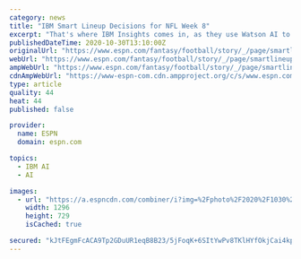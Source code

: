 ```yaml
---
category: news
title: "IBM Smart Lineup Decisions for NFL Week 8"
excerpt: "That's where IBM Insights comes in, as they use Watson AI to break down all of the content you're consuming and then some. And by \"some\", I mean every inch of the interwebs. Below are the ..."
publishedDateTime: 2020-10-30T13:10:00Z
originalUrl: "https://www.espn.com/fantasy/football/story/_/page/smartlineup201030/ibm-smart-lineup-decisions-nfl-week-8"
webUrl: "https://www.espn.com/fantasy/football/story/_/page/smartlineup201030/ibm-smart-lineup-decisions-nfl-week-8"
ampWebUrl: "https://www.espn.com/fantasy/football/story/_/page/smartlineup201030/ibm-smart-lineup-decisions-nfl-week-8?platform=amp"
cdnAmpWebUrl: "https://www-espn-com.cdn.ampproject.org/c/s/www.espn.com/fantasy/football/story/_/page/smartlineup201030/ibm-smart-lineup-decisions-nfl-week-8?platform=amp"
type: article
quality: 44
heat: 44
published: false

provider:
  name: ESPN
  domain: espn.com

topics:
  - IBM AI
  - AI

images:
  - url: "https://a.espncdn.com/combiner/i?img=%2Fphoto%2F2020%2F1030%2Fr768310_1296x729_16%2D9.jpg"
    width: 1296
    height: 729
    isCached: true

secured: "kJtFEgmFcACA9Tp2GDuUR1eqB8B23/5jFoqK+6SItYwPv8TKlHYfOkjCai4kp7CiowQlzSntXYcZx8zQwzVXz47IV2H6WOEZY0GHgssj1/vAqo36Re79AUGAvDFQqWpUOOVtMvciAo1JvfilMo/IjLGgJhk0dJ7k6Gm8Uhb7YuqcBLBRDoyDzA0zCy9HPf5o+kbWhcsIJygXbcBPBC3VUrrFh6Q5AGlRhr3sga4HnVtVH0Cu3c3GqvTs7o7REAamP7bB6+L8AIVNgadS909Tcbt3Fh0g4g+8JbAuzbPYZ+VizwSVvqx+pK7Njnv+XKLd1v2cFGPNYSznajIiDaucZbTWEiF3gaTG3ZbCxUxFbBw=;CS/huVRfNB8Z7ZbFenSPYQ=="
---
```


